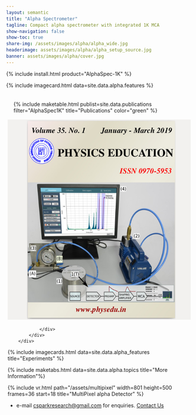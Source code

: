 ```yaml
---
layout: semantic
title: "Alpha Spectrometer"
tagline: Compact alpha spectrometer with integrated 1K MCA
show-navigation: false
show-toc: true
share-img: /assets/images/alpha/alpha_wide.jpg
headerimage: assets/images/alpha/alpha_setup_source.jpg
banner: assets/images/alpha/cover.jpg
---
```


{% include install.html product="AlphaSpec-1K"  %}

{% include imagecard.html data=site.data.alpha.features %}


<div class="ui container " style="max-width: 100%; min-width: 100%;">
		<div class="content" style="padding: 4px;">
			<div class="ui items">
				<div class="item">
					<div class="content" style="padding: 1rem;">
						<div class="description">
						{% include maketable.html publist=site.data.publications filter="AlphaSpec1K" title="Publications" color="green" %}
						</div>
					</div>
					<div class="ui segment raised orange middle aligned" >
						<div class="ui centered image medium photocard">
							<img src="/assets/images/physedu_alpha.jpg" alt="On the cover page of Physics Education" class="ui image">
						</div>
					</div>

				</div>
			</div>
		</div>
</div>
<div class="ui clearing hidden divider"></div>




{% include imagecards.html data=site.data.alpha_features title="Experiments" %}

{% include maketabs.html data=site.data.alpha.topics title="More Information"%}


{% include vr.html path="/assets/multipixel" width=801 height=500 frames=36 start=18 title="MultiPixel alpha Detector"  %}

* e-mail csparkresearch@gmail.com for enquiries. [Contact Us](contact)
